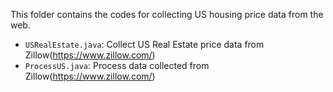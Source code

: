 This folder contains the codes for collecting US housing price data from the web.
- `USRealEstate.java`: Collect US Real Estate price data from Zillow(https://www.zillow.com/)
- `ProcessUS.java`: Process data collected from Zillow(https://www.zillow.com/) 
